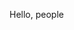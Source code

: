 Hello, people
<!--
# Zhaodong Lyu
### Hi there 

     I am learning edge AI for the embedded and eFPGA acceleration.
     I am looking for a 24 fall PhD position in edge AI or something like customized circuit.
### 📝 Project
     
### 📄 Publication
>  
### 📫 How to reach me
 
 
 
 
 
 --> 



<!--
**ZHAODONG-LYU/zhaodong-lyu** is a ✨ _special_ ✨ repository because its `README.md` (this file) appears on your GitHub profile.

Here are some ideas to get you started:

- 🔭 I’m currently working on ...
- 🌱 I’m currently learning ...
- 👯 I’m looking to collaborate on ...
- 🤔 I’m looking for help with ...
- 💬 Ask me about ...
- 📫 How to reach me: ...
- 😄 Pronouns: ...
- ⚡ Fun fact: ...
-->
